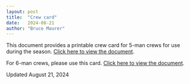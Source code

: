 ```yaml
---
layout: post
title:  "Crew card"
date:   2024-08-21
author: "Bruce Maurer"
---
```


This document provides a printable crew card for 5-man crews for use during the season. [Click here to view the
document](https://storage.googleapis.com/ohsaa-websites/mechanics/Crew%20Card%205%20Person%20-%20Revised.xlsx).

For 6-man crews, please use this card. [Click here to view the
document](https://storage.googleapis.com/ohsaa-websites/mechanics/Crew%20Card%206%20Person%20-%20Revised.xlsx).

Updated August 21, 2024

